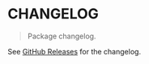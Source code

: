 # CHANGELOG

> Package changelog.

See [GitHub Releases](https://github.com/stdlib-js/stats-base-dists-laplace-skewness/releases) for the changelog.